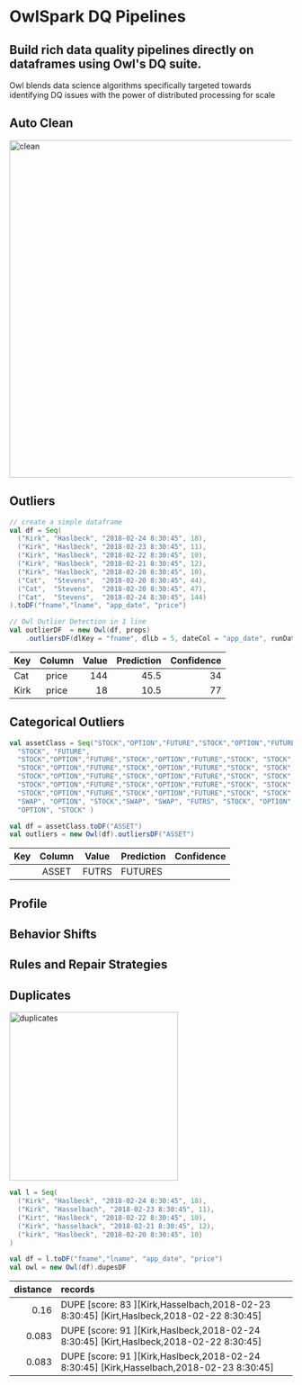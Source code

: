# OwlSpark DQ Pipelines

## Build rich data quality pipelines directly on dataframes using Owl's DQ suite.
Owl blends data science algorithms specifically targeted towards identifying DQ issues with the power of distributed processing for scale

## Auto Clean
<img src="https://owl-analytics.com/img/landing/clean-stacked.png" alt="clean" width="600">


## Outliers

```scala
// create a simple dataframe
val df = Seq(
  ("Kirk", "Haslbeck", "2018-02-24 8:30:45", 18),
  ("Kirk", "Haslbeck", "2018-02-23 8:30:45", 11),
  ("Kirk", "Haslbeck", "2018-02-22 8:30:45", 10),
  ("Kirk", "Haslbeck", "2018-02-21 8:30:45", 12),
  ("Kirk", "Haslbeck", "2018-02-20 8:30:45", 10),
  ("Cat",  "Stevens",  "2018-02-20 8:30:45", 44),
  ("Cat",  "Stevens",  "2018-02-20 8:30:45", 47),
  ("Cat",  "Stevens",  "2018-02-24 8:30:45", 144)
).toDF("fname","lname", "app_date", "price")

// Owl Outlier Detection in 1 line
val outlierDF  = new Owl(df, props)
    .outliersDF(dlKey = "fname", dlLb = 5, dateCol = "app_date", runDate = "2018-02-24")
```

| Key    | Column    | Value | Prediction | Confidence |
| -------|:---------:| -----:|-----------:|-----------:|
| Cat    | price     |   144 | 45.5       |34          |
| Kirk   | price     |    18 | 10.5       |77          |



## Categorical Outliers

```scala
val assetClass = Seq("STOCK","OPTION","FUTURE","STOCK","OPTION","FUTURE","STOCK",
  "STOCK", "FUTURE",
  "STOCK","OPTION","FUTURE","STOCK","OPTION","FUTURE","STOCK", "STOCK", "FUTURE",
  "STOCK","OPTION","FUTURE","STOCK","OPTION","FUTURE","STOCK", "STOCK", "FUTURE",
  "STOCK","OPTION","FUTURE","STOCK","OPTION","FUTURE","STOCK", "STOCK", "FUTURE",
  "STOCK","OPTION","FUTURE","STOCK","OPTION","FUTURE","STOCK", "STOCK", "FUTURE",
  "STOCK","OPTION","FUTURE","STOCK","OPTION","FUTURE","STOCK", "STOCK", "FUTURE",
  "SWAP", "OPTION", "STOCK","SWAP", "SWAP", "FUTRS", "STOCK", "OPTION", "FUTURE",
  "OPTION", "STOCK" )

val df = assetClass.toDF("ASSET")
val outliers = new Owl(df).outliersDF("ASSET")
```

| Key    | Column    | Value | Prediction | Confidence |
| -------|:---------:|-------|------------|-----------:|
|        | ASSET     | FUTRS | FUTURES    |            |


## Profile

## Behavior Shifts

## Rules and Repair Strategies

## Duplicates
<img src="https://owl-analytics.com/img/dupe-img.png" alt="duplicates" width="300">

```scala
val l = Seq(
  ("Kirk", "Haslbeck", "2018-02-24 8:30:45", 18),
  ("Kirk", "Hasselbach", "2018-02-23 8:30:45", 11),
  ("Kirt", "Haslbeck", "2018-02-22 8:30:45", 10),
  ("Kirk", "hasselback", "2018-02-21 8:30:45", 12),
  ("kirk", "Haslbeck", "2018-02-20 8:30:45", 10)
)

val df = l.toDF("fname","lname", "app_date", "price")
val owl = new Owl(df).dupesDF
```

| distance | records                                                                                      | 
| --------:|:---------------------------------------------------------------------------------------------|
|   0.16   | DUPE [score: 83 ][Kirk,Hasselbach,2018-02-23 8:30:45]  [Kirt,Haslbeck,2018-02-22 8:30:45]  |
|   0.083  | DUPE [score: 91 ][Kirk,Haslbeck,2018-02-24 8:30:45]  [Kirt,Haslbeck,2018-02-22 8:30:45]    |
|   0.083  | DUPE [score: 91 ][Kirk,Haslbeck,2018-02-24 8:30:45]  [Kirk,Hasselbach,2018-02-23 8:30:45]  |
